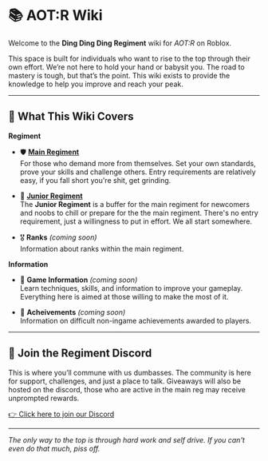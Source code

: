 # 📚 AOT:R Wiki

Welcome to the **Ding Ding Ding Regiment** wiki for *AOT:R* on Roblox.

This space is built for individuals who want to rise to the top through their own effort. We’re not here to hold your hand or babysit you. The road to mastery is tough, but that’s the point. This wiki exists to provide the knowledge to help you improve and reach your peak.

---

## 📌 What This Wiki Covers

__Regiment__

- 🛡️ **[Main Regiment](regiment.md#main-regiment)**  
  For those who demand more from themselves. Set your own standards, prove your skills and challenge others. Entry requirements are relatively easy, if you fall short you're shit, get grinding.

- 🎯 **[Junior Regiment](regiment.md#junior-regiment)**  
  The **Junior Regiment** is a buffer for the main regiment for newcomers and noobs to chill or prepare for the the main regiment. There's no entry requirement, just a willingness to put in effort. We all start somewhere.


- 🎖️ **Ranks** *(coming soon)*  
  Information about ranks within the main regiment.

__Information__

- 📖 **Game Information** *(coming soon)*  
  Learn techniques, skills, and information to improve your gameplay. Everything here is aimed at those willing to make the most of it.

- 🏅 **Acheivements** *(coming soon)*  
  Information on difficult non-ingame achievements awarded to players.

---

## 💬 Join the Regiment Discord

This is where you’ll commune with us dumbasses. The community is here for support, challenges, and just a place to talk. Giveaways will also be hosted on the discord, those who are active in the main reg may receive unprompted rewards.

[👉 Click here to join our Discord](https://discord.com/invite/UgHD58jAyF)

---

_The only way to the top is through hard work and self drive. If you can't even do that much, piss off._ 

